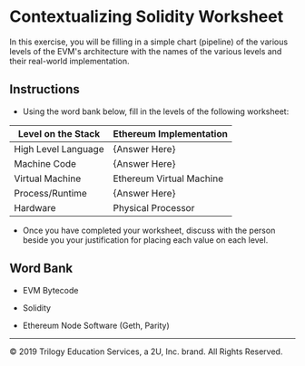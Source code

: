 # Contextualizing Solidity Worksheet

In this exercise, you will be filling in a simple chart (pipeline) of the various levels of the EVM's architecture with the names of the various levels and their real-world implementation.

## Instructions

* Using the word bank below, fill in the levels of the following worksheet:

| Level on the Stack | Ethereum Implementation |
| --------- |------- |
| High Level Language | {Answer Here} |
| Machine Code | {Answer Here} |
| Virtual Machine | Ethereum Virtual Machine |
| Process/Runtime | {Answer Here} |
| Hardware | Physical Processor |

* Once you have completed your worksheet, discuss with the person beside you your justification for placing each value on each level.

## Word Bank

* EVM Bytecode

* Solidity

* Ethereum Node Software (Geth, Parity)

---

© 2019 Trilogy Education Services, a 2U, Inc. brand. All Rights Reserved.
